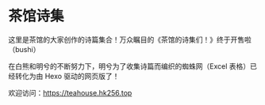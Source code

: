 # 茶馆诗集

这里是茶馆的大家创作的诗篇集合！万众瞩目的《茶馆的诗集们！》终于开售啦（bushi）

在白熊和明兮的不断努力下，明兮为了收集诗篇而编织的蜘蛛网（Excel 表格）已经转化为由 Hexo 驱动的网页版了！

欢迎访问：https://teahouse.hk256.top
